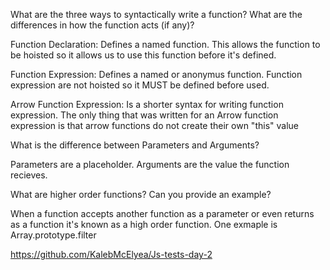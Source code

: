 
What are the three ways to syntactically write a function? What are the differences in how the function acts (if any)?

Function Declaration: Defines a named function. This allows the function to be hoisted so it allows us to use this function before it's defined. 

Function Expression: Defines a named or anonymus function. Function expression are not hoisted so it MUST be defined before used.

Arrow Function Expression: Is a shorter syntax for writing function expression. The only thing that was written for an Arrow function expression is that arrow functions do not create their own "this" value


What is the difference between Parameters and Arguments?

Parameters are a placeholder.
Arguments are the value the function recieves. 

What are higher order functions? Can you provide an example?

When a function accepts another function as a parameter or even returns as a function it's known as a high order function. One exmaple is Array.prototype.filter 



https://github.com/KalebMcElyea/Js-tests-day-2